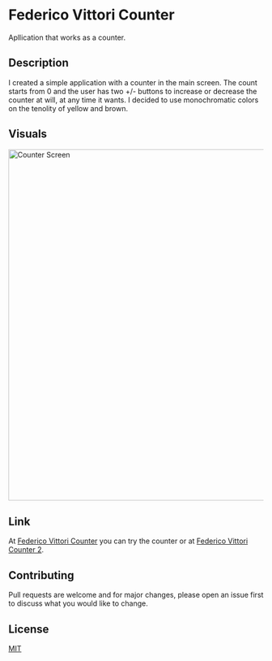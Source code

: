 # Federico Vittori Counter

Apllication that works as a counter.

## Description

I created a simple application with a counter in the main screen. 
The count starts from 0 and the user has two +/- buttons to increase or decrease the counter at will, at any time it wants.
I decided to use monochromatic colors on the tenolity of yellow and brown.

## Visuals

<img width="692" alt="Counter Screen" src="https://user-images.githubusercontent.com/75486990/172795203-9202fcdf-aa12-4429-bd92-8aa871ed7bb3.png">

## Link

At [Federico Vittori Counter](https://fedevitt1.github.io/) you can try the counter or at [Federico Vittori Counter 2](https://fedevitt1.netlify.app).

## Contributing
Pull requests are welcome and for major changes, please open an issue first to discuss what you would like to change.

## License
[MIT](https://choosealicense.com/licenses/mit/)
